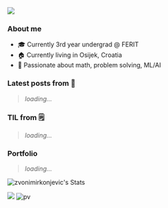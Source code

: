 <img src="https://i.redd.it/nfk7xvs6eka21.gif">

### About me

- 🎓 Currently 3rd year undergrad @ FERIT
- 🏠 Currently living in Osijek, Croatia
- 💓 Passionate about math, problem solving, ML/AI

### Latest posts from 📝

> *loading...*

### TIL from 🗒

> *loading...*

### Portfolio

> *loading...*

![zvonimirkonjevic's Stats](https://github-readme-stats.vercel.app/api?username=zvonimirkonjevic&theme=react&show_icons=true&hide_border=true&count_private=true)

[<img src="https://img.shields.io/badge/-LinkedIn-blue?style=flat&logo=linkedin" />](https://www.linkedin.com/in/zvonimirkonjevic/) 
![pv](https://pageview.vercel.app/?github_user=zvonimirkonjevic)
